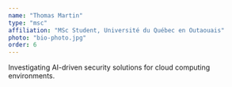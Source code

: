 ```yaml
---
name: "Thomas Martin"
type: "msc"
affiliation: "MSc Student, Université du Québec en Outaouais"
photo: "bio-photo.jpg"
order: 6
---
```


Investigating AI-driven security solutions for cloud computing environments.